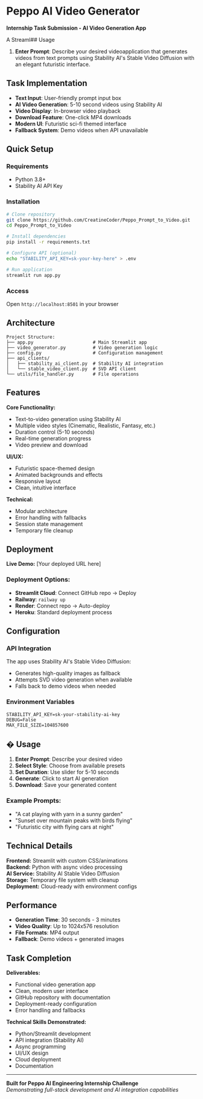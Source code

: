 # Peppo AI Video Generator

**Internship Task Submission - AI Video Generation App**

A Streaml## Usage

1. **Enter Prompt**: Describe your desired videoapplication that generates videos from text prompts using Stability AI's Stable Video Diffusion with an elegant futuristic interface.

## Task Implementation

- **Text Input**: User-friendly prompt input box  
- **AI Video Generation**: 5-10 second videos using Stability AI  
- **Video Display**: In-browser video playback  
- **Download Feature**: One-click MP4 downloads  
- **Modern UI**: Futuristic sci-fi themed interface  
- **Fallback System**: Demo videos when API unavailable  

## Quick Setup

### Requirements
- Python 3.8+
- Stability AI API Key

### Installation
```bash
# Clone repository
git clone https://github.com/CreatineCoder/Peppo_Prompt_to_Video.git
cd Peppo_Prompt_to_Video

# Install dependencies
pip install -r requirements.txt

# Configure API (optional)
echo "STABILITY_API_KEY=sk-your-key-here" > .env

# Run application
streamlit run app.py
```

### Access
Open `http://localhost:8501` in your browser

## Architecture

```
Project Structure:
├── app.py                      # Main Streamlit app
├── video_generator.py          # Video generation logic  
├── config.py                   # Configuration management
├── api_clients/
│   ├── stability_ai_client.py  # Stability AI integration
│   └── stable_video_client.py  # SVD API client
└── utils/file_handler.py       # File operations
```

## Features

**Core Functionality:**
- Text-to-video generation using Stability AI
- Multiple video styles (Cinematic, Realistic, Fantasy, etc.)
- Duration control (5-10 seconds)
- Real-time generation progress
- Video preview and download

**UI/UX:**
- Futuristic space-themed design
- Animated backgrounds and effects
- Responsive layout
- Clean, intuitive interface

**Technical:**
- Modular architecture
- Error handling with fallbacks
- Session state management
- Temporary file cleanup

## Deployment

**Live Demo:** [Your deployed URL here]

### Deployment Options:
- **Streamlit Cloud**: Connect GitHub repo → Deploy
- **Railway**: `railway up`
- **Render**: Connect repo → Auto-deploy
- **Heroku**: Standard deployment process

## Configuration

### API Integration
The app uses Stability AI's Stable Video Diffusion:
- Generates high-quality images as fallback
- Attempts SVD video generation when available
- Falls back to demo videos when needed

### Environment Variables
```env
STABILITY_API_KEY=sk-your-stability-ai-key
DEBUG=False
MAX_FILE_SIZE=104857600
```

## � Usage

1. **Enter Prompt**: Describe your desired video
2. **Select Style**: Choose from available presets
3. **Set Duration**: Use slider for 5-10 seconds
4. **Generate**: Click to start AI generation
5. **Download**: Save your generated content

### Example Prompts:
- "A cat playing with yarn in a sunny garden"
- "Sunset over mountain peaks with birds flying"
- "Futuristic city with flying cars at night"

## Technical Details

**Frontend:** Streamlit with custom CSS/animations  
**Backend:** Python with async video processing  
**AI Service:** Stability AI Stable Video Diffusion  
**Storage:** Temporary file system with cleanup  
**Deployment:** Cloud-ready with environment configs  

## Performance

- **Generation Time**: 30 seconds - 3 minutes
- **Video Quality**: Up to 1024x576 resolution  
- **File Formats**: MP4 output
- **Fallback**: Demo videos + generated images

## Task Completion

**Deliverables:**
- Functional video generation app
- Clean, modern user interface  
- GitHub repository with documentation
- Deployment-ready configuration
- Error handling and fallbacks

**Technical Skills Demonstrated:**
- Python/Streamlit development
- API integration (Stability AI)
- Async programming
- UI/UX design
- Cloud deployment
- Documentation

---

**Built for Peppo AI Engineering Internship Challenge**  
*Demonstrating full-stack development and AI integration capabilities*
